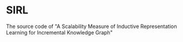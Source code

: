 # SIRL
The source code of "A Scalability Measure of Inductive Representation Learning for Incremental Knowledge Graph"
